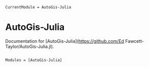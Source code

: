 ```@meta
CurrentModule = AutoGis-Julia
```

# AutoGis-Julia

Documentation for [AutoGis-Julia](https://github.com/Ed Fawcett-Taylor/AutoGis-Julia.jl).

```@index
```

```@autodocs
Modules = [AutoGis-Julia]
```
